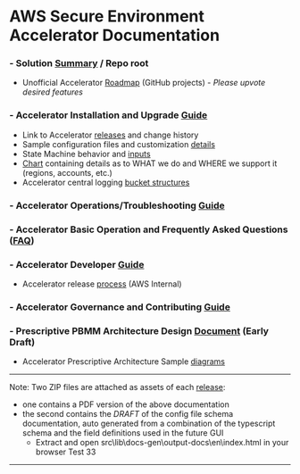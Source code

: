 # AWS Secure Environment Accelerator Documentation

### - Solution [Summary](../README.md) / Repo root

- Unofficial Accelerator [Roadmap](https://github.com/aws-samples/aws-secure-environment-accelerator/projects) (GitHub projects) - _Please upvote desired features_

### - Accelerator Installation and Upgrade [Guide](./installation/installation.md)

- Link to Accelerator [releases](https://github.com/aws-samples/aws-secure-environment-accelerator/releases) and change history
- Sample configuration files and customization [details](./installation/customization-index.md)
- State Machine behavior and [inputs](./docs/installation/sm_inputs.md)
- [Chart](./installation/what-we-do-where.md) containing details as to WHAT we do and WHERE we support it (regions, accounts, etc.)
- Accelerator central logging [bucket structures](./architectures/pbmm/log-file-locations.md)

### - Accelerator Operations/Troubleshooting [Guide](./operations/operations-troubleshooting-guide.md)

### - Accelerator Basic Operation and Frequently Asked Questions ([FAQ](./faq/faq.md))

### - Accelerator Developer [Guide](./developer/developer-guide.md)

- Accelerator release [process](./developer/release-process.md) (AWS Internal)

### - Accelerator Governance and Contributing [Guide](../CONTRIBUTING.md)

### - Prescriptive PBMM Architecture Design [Document](./architectures/pbmm/architecture.md) (Early Draft)

- Accelerator Prescriptive Architecture Sample [diagrams](./docs/architectures/pbmm/AWS_PBMM_Accel_Account_Network_VPC.md)

---

Note: Two ZIP files are attached as assets of each [release](https://github.com/aws-samples/aws-secure-environment-accelerator/releases):

- one contains a PDF version of the above documentation
- the second contains the _DRAFT_ of the config file schema documentation, auto generated from a combination of the typescript schema and the field definitions used in the future GUI
  - Extract and open src\lib\docs-gen\output-docs\en\index.html in your browser
Test 33
---

